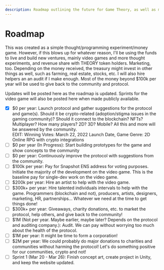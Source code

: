 ```yaml
---
description: Roadmap outlining the future for Game Theory, as well as monetary goals.
---
```


# Roadmap

This was created as a simple thought/programming experiment/money game. However, if this blows up for whatever reason, I'll be using the funds to live and build new ventures, mainly video games and more thought experiments, and revenue share with THEORY token holders. Marketing, too. Depending on the money received, the treasury might invest in other things as well, such as farming, real estate, stocks, etc. I will also hire helpers an an audit if I make enough. Most of the money beyond $100k per year will be used to give back to the community and protocol.

Updates will be posted here as the roadmap is updated. Sprints for the video game will also be posted here when made publicly available.

* [x] $0 per year: Launch protocol and gather suggestions for the protocol and game(s). Should it be crypto-related (adoption/stigma issues in the gaming community)? Should it connect to the blockchain? NFTs? Multiplayer? How many players? 2D? 3D? Mobile? All this and more will be answered by the community.\
  EDIT: Winning Votes: March 22, 2022 Launch Date, Game Genre: 2D Online RPG with crypto integrations
* [ ] $0 per year (In Progress): Start building prototypes for the game and show concepts to the community
* [ ] $0 per year: Continuously improve the protocol with suggestions from the community.
* [ ] $100k per year: Pay for Snapshot ENS address for voting purposes. Initiate the majority of the development on the video game. This is the baseline pay for single-dev work on the video game.
* [ ] $200k per year: Hire an artist to help with the video game.
* [ ] $300k+ per year: Hire talented individuals intervals to help with the game. Programmers (blockchain and not), producers, artists, designers, marketing, HR, partnerships... Whatever we need at the time to get things done!
* [ ] $300k+ per year: Giveaways, charity donations, etc. to market the protocol, help others, and give back to the community!
* [ ] $1M (Not per year. Maybe earlier, maybe later? Depends on the protocol and auditing company.): Audit. We can pay without worrying too much about the health of the protocol.
* [ ] $1M per year: It might be time to form a corporation!
* [ ] $2M per year: We could probably do major donations to charities and communities without harming the protocol! Let's do something positive for our communities, crypto and not!
* [ ] Sprint 1 (Mar 20 - Mar 26): Finish concept art, create project in Unity, and keep the website updated.&#x20;
